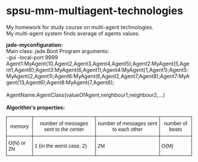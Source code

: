 # spsu-mm-multiagent-technologies
My homework for study course on multi-agent technologies.<br/>
My multi-agent system finds average of agents values.

<b>jade-myconfiguration:</b><br/>
Main class: jade.Boot
Program arguments:<br/>
-gui
-local-port
9999
Agent1:MyAgent(10,Agent2,Agent3,Agent4,Agent5);Agent2:MyAgent(5,Agent1,Agent6);Agent3:MyAgent(6,Agent1);Agent4:MyAgent(1,Agent1);Agent5:MyAgent(2,Agent1);Agent6:MyAgent(6,Agent2,Agent7,Agent8);Agent7:MyAgent(13,Agent6);Agent8:MyAgent(7,Agent6); <br/><br/>
AgentName:AgentClass(valueOfAgent,neighbour1,neighbour2,...)
<br/><br/>
<b>Algorithm's properties:</b><br/>
<style type="text/css">
.tg  {border-collapse:collapse;border-spacing:0;}
.tg td{font-family:Arial, sans-serif;font-size:14px;padding:10px 5px;border-style:solid;border-width:1px;overflow:hidden;word-break:normal;}
.tg th{font-family:Arial, sans-serif;font-size:14px;font-weight:normal;padding:10px 5px;border-style:solid;border-width:1px;overflow:hidden;word-break:normal;}
</style>
<table class="tg">
  <tr>
    <th class="tg-031e">memory<br></th>
    <th class="tg-031e">number of messages sent to the center</th>
    <th class="tg-031e">number of messages sent to each other</th>
    <th class="tg-031e">number of beats</th>
  </tr>
  <tr>
    <td class="tg-031e">O(N) or 2N<br></td>
    <td class="tg-031e">1 (in the worst case, 2)</td>
    <td class="tg-031e">2M</td>
    <td class="tg-031e">O(M)</td>
  </tr>
</table>